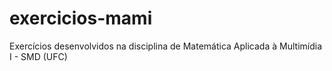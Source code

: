 # exercicios-mami
Exercícios desenvolvidos na disciplina de Matemática Aplicada à Multimídia I - SMD (UFC)
